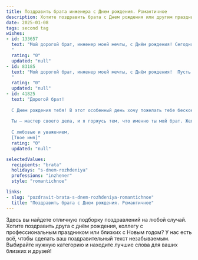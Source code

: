 ```yaml
---
title: Поздравить брата инженера c Днем рождения. Романтичное
description: Хотите поздравить брата c Днем рождения или другим праздником? Наш ИИ создаст незабываемое поздравление, а вы обязательно выделитесь среди других.  
date: 2025-01-08
tags: second tag
wishes:
- id: 133657
  text: "Мой дорогой брат, инженер моей мечты, с Днём рождения! Сегодня небо кажется ярче, а звезды — ближе, потому что ты родился. Твой ум, подобный сложному и прекрасному механизму, всегда удивляет и восхищает меня.  Пусть твоя жизнь будет наполнена таким же теплом и светом, как твоё сердце, полное изобретательности и любви. Желаю тебе бесконечного вдохновения, невероятных проектов и счастья, способного перевернуть мир!  Люблю тебя!
  "
  rating: "0"
  updated: "null"
- id: 83185
  text: "Мой дорогой брат, инженер моей мечты, с Днём рождения!  Пусть твоя жизнь, как сложная, но прекрасная инженерная конструкция, будет прочной, надежной и полной света.  Пусть каждый новый день приносит новые открытия, вдохновение и радость, а любовь и счастье будут твоим вечным фундаментом. Я люблю тебя безмерно!
  "
  rating: "0"
  updated: "null"
- id: 41825
  text: "Дорогой брат!
  
  С Днем рождения тебя! В этот особенный день хочу пожелать тебе бесконечного вдохновения, как у истинного инженера, который превращает мечты в реальность. Пусть каждый твой проект будет таким же успешным, как хорошо спроектированный механизм, а каждая идея — сиять, словно звезда на ночном небе.
  
  Ты — мастер своего дела, и я горжусь тем, что именно ты мой брат. Желаю тебе множество ярких моментов, нежности и любви, которые согревают сердце. Пусть жизнь дарит тебе только самые светлые перспективы, а радость будет верным спутником в каждом новом начинании.
  
  С любовью и уважением,
  [Твое имя]"
  rating: "0"
  updated: "null"

selectedValues:
  recipients: "brata"
  holidays: "s-dnem-rozhdeniya"
  professions: "inzhener"
  style: "romantichnoe"

links:
- slug: "pozdravit-brata-s-dnem-rozhdeniya-romantichnoe"
  title: "Поздравить брата c Днем рождения. Романтичное"
---
```


Здесь вы найдете отличную подборку поздравлений на любой случай.
Хотите поздравить друга с днём рождения, коллегу с профессиональным праздником или близких с Новым годом? У нас есть всё, чтобы сделать ваш поздравительный текст незабываемым. Выбирайте нужную категорию и находите лучшие слова для ваших близких и друзей!
